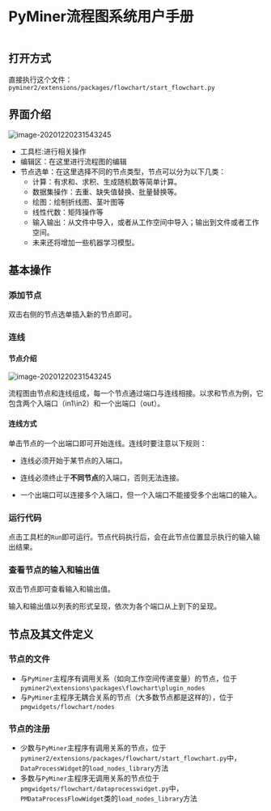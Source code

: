 # PyMiner流程图系统用户手册
![]()
## 打开方式
直接执行这个文件：
`pyminer2/extensions/packages/flowchart/start_flowchart.py`

## 界面介绍
![image-20201220231543245](resources/flowchartwindow.jpg)

- 工具栏:进行相关操作
- 编辑区：在这里进行流程图的编辑
- 节点选单：在这里选择不同的节点类型，节点可以分为以下几类：
  - 计算：有求和、求积、生成随机数等简单计算。
  - 数据集操作：去重、缺失值替换、批量替换等。
  - 绘图：绘制折线图、茎叶图等
  - 线性代数：矩阵操作等
  - 输入输出：从文件中导入，或者从工作空间中导入；输出到文件或者工作空间。
  - 未来还将增加一些机器学习模型。


## 基本操作
### 添加节点

双击右侧的节点选单插入新的节点即可。

### 连线
#### 节点介绍
![image-20201220231543245](resources/nodeports.jpg)

流程图由节点和连线组成，每一个节点通过端口与连线相接。以求和节点为例，它包含两个入端口（in1\in2）和一个出端口（out）。

#### 连线方式

单击节点的一个出端口即可开始连线。连线时要注意以下规则：

- 连线必须开始于某节点的入端口。

- 连线必须终止于**不同节点**的入端口，否则无法连接。

- 一个出端口可以连接多个入端口，但一个入端口不能接受多个出端口的输入。

### 运行代码

  点击工具栏的`Run`即可运行。节点代码执行后，会在此节点位置显示执行的输入输出结果。


### 查看节点的输入和输出值

双击节点即可查看输入和输出值。

输入和输出值以列表的形式呈现，依次为各个端口从上到下的呈现。





## 节点及其文件定义

### 节点的文件
- 与`PyMiner`主程序有调用关系（如向工作空间传递变量）的节点，位于`pyminer2\extensions\packages\flowchart\plugin_nodes`
- 与`PyMiner`主程序无耦合关系的节点（大多数节点都是这样的），位于`pmgwidgets/flowchart/nodes`

### 节点的注册
- 少数与`PyMiner`主程序有调用关系的节点，位于`pyminer2/extensions/packages/flowchart/start_flowchart.py`中，`DataProcessWidget`的`load_nodes_library`方法
- 多数与`PyMiner`主程序无调用关系的节点位于`pmgwidgets/flowchart/dataprocesswidget.py`中，`PMDataProcessFlowWidget`类的`load_nodes_library`方法
